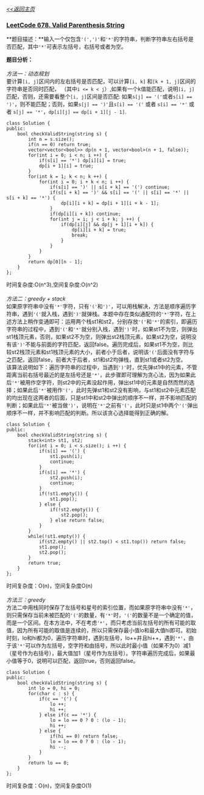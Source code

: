 [*<<返回主页*](index.md)
### [LeetCode 678. Valid Parenthesis String](https://leetcode.com/problems/valid-parenthesis-string/description/)

**题目描述：**输入一个仅包含```'(',')'```和```'*'```的字符串，判断字符串左右括号是否匹配，其中```'*'```可表示左括号，右括号或者为空。

**题目分析：**</br></br>
_方法一：动态规划_</br>
要计算```[i, j]```区间内的左右括号是否匹配，可以计算```[i, k]``` 和```[k + 1, j]```区间的字符串是否同时匹配，
（其中```i <= k < j```）,如果有一个k值能匹配，说明```[i, j]```匹配，否则，还需要看整个```[i, j]```区间是否匹配:
如果```s[j] == '('```或者```s[i] == ')'```，则不能匹配；否则，如果```s[j] == ')'```且```s[i] == '('``` 
或者 ```s[i] == '*'``` 或者 ```s[j] == '*'```，```dp[i][j] == dp[i + 1][j - 1]```.

```
class Solution {
public:
    bool checkValidString(string s) {
        int n = s.size();
        if(n == 0) return true;
        vector<vector<bool>> dp(n + 1, vector<bool>(n + 1, false));
        for(int i = 0; i < n; i ++) {
            if(s[i] == '*') dp[i][i] = true;
            dp[i + 1][i] = true;
        }
        for(int k = 1; k < n; k ++) {
            for(int i = 0; i + k < n; i ++) {
                if(s[i] == ')' || s[i + k] == '(') continue;
                if(s[i + k] == ')' && s[i] == '(' || s[i] == '*' || s[i + k] == '*') {
                    dp[i][i + k] = dp[i + 1][i + k - 1];
                }
                if(dp[i][i + k]) continue;
                for(int j = i; j < i + k; j ++) {
                    if(dp[i][j] && dp[j + 1][i + k]) {
                        dp[i][i + k] = true;
                        break;
                    }
                }
            }
        }
        return dp[0][n - 1];
    }
};
```
时间复杂度:O(n^3),空间复杂度:O(n^2)</br></br>
_方法二：greedy + stack_</br>
如果原字符串中没有```'*'```字符，只有```'('```和```')'```，可以用栈解决，方法是顺序遍历字符串，遇到```'('```就入栈，遇到```')'```就弹栈。本题中存在类似通配符的```'*'```字符，在上述方法上稍作变通即可：运用两个栈st1和st2，分别存放```'('```和```'*'```的索引，即遍历字符串的过程中，遇到```'('```和```'*'```就分别入栈，遇到```')'```时，如果st1不为空，则弹出st1栈顶元素，否则，如果st2不为空，则弹出st2栈顶元素，如果st2为空，说明没有该```')'```不能与前面的字符匹配，返回false。遍历完成后，如果st1不为空，则比较st2栈顶元素和st1栈顶元素的大小，前者小于后者，说明该```'('```后面没有字符与之匹配，返回false，前者大于后者，st1和st2均弹栈，直到st1或者st2为空。</br>
该算法说明如下：遍历字符串的过程中，当遇到```')'```时，优先弹st1中的元素，不管距离当前右括号最近的是左括号还是```'*'```，此步骤即可理解为贪心法，因为如果此后```'*'```被用作空字符，则st2中的元素没起作用，弹出st1中的元素是自然而然的选择；如果此后```'*'```被用作```'('```，此时先弹st1和st2没有影响，与st1和st2中元素匹配的均出现在这两者的后面，只是st1中和st2中弹出的顺序不一样，并不影响匹配的判断；如果此后```'*'```被当做```')'```，说明在```'*'```之前有```'('```，此时只是st1中两个```'('```弹出顺序不一样，并不影响匹配的判断。所以该贪心选择能得到正确的解。
```
class Solution {
public:
    bool checkValidString(string s) {
        stack<int> st1, st2;
        for(int i = 0; i < s.size(); i ++) {
            if(s[i] == '(') {
                st1.push(i);
                continue;
            }
            if(s[i] == '*') {
                st2.push(i);
                continue;
            }
            if(!st1.empty()) {
                st1.pop();
            } else {
                if(!st2.empty()) {
                    st2.pop();
                } else return false;
            }
        }
        while(!st1.empty()) {
            if(st2.empty() || st2.top() < st1.top()) return false;
            st1.pop();
            st2.pop();
        }
        return true;
    }
};
```
时间复杂度：O(n)，空间复杂度O(n)</br></br>
_方法三：greedy_</br>
方法二中用栈同时保存了左括号和星号的索引位置，而如果原字符串中没有```'*'```，则只需保存当前未被匹配的```'('```的数量，有```'*'```时，```'('```的数量不是一个确定的值，而是一个区间。在本方法中，不在考虑```'*'```，而只考虑当前左括号的所有可能的取值，因为所有可能的取值是连续的，所以只需保存最小值lo和最大值hi即可。初始时刻，lo和hi都为0，遍历字符串时，遇到左括号，lo++并且hi++，遇到```'*'```，由于该```'*'```可以作为左括号，空字符和由括号，所以此时最小值（如果不为0）减1（星号作为右括号），最大值加1（星号作为左括号）。字符串遍历完成后，如果最小值等于0，说明可以匹配，返回true，否则返回false。
```
class Solution {
public:
    bool checkValidString(string s) {
        int lo = 0, hi = 0;
        for(char c : s) {
            if(c == '(') {
                lo ++;
                hi ++;
            } else if(c == '*') {
                lo = lo == 0 ? 0 : (lo - 1);
                hi ++;
            } else {
                if(hi == 0) return false;
                lo = lo == 0 ? 0 : (lo - 1);
                hi --;
            }
        }
        return lo == 0;
    }
};
```
时间复杂度：O(n)，空间复杂度O(1)

